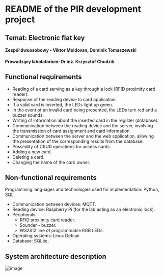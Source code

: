 # README of the PIR development project

## Temat: Electronic flat key

#### Zespół dwuosobowy - Viktor Moldovan, Dominik Tomaszewski
#### Prowadzący labolatorium: Dr inż. Krzysztof Chudzik

## Functional requirements
 - Reading of a card serving as a key through a lock (RFID proximity card reader).
 - Response of the reading device to card application.
 - If a valid card is inserted, the LEDs light up green.
 - In the event of an invalid card being presented, the LEDs turn red and a buzzer sounds.
 - Writing of information about the inserted card in the register (database).
 - Communication between the reading device and the server, involving the transmission of card assignment and card information.
 - Communication between the server and the web application, allowing the presentation of the corresponding results from the database.
 - Possibility of CRUD operations for access cards:
 - Adding a new card.
 - Deleting a card.
 - Changing the name of the card owner.

## Non-functional requirements

Programming languages and technologies used for implementation: Python, SQL.
- Communication between devices: MQTT.
- Reading device: Raspberry Pi (for the lab acting as an electronic lock).
- Peripherals:
  - RFID proximity card reader.
  - Sounder - buzzer.
  - WS2812 line of programmable RGB LEDs.
- Operating systems: Linux Debian.
- Database: SQLite.

## System architecture description
![image](https://user-images.githubusercontent.com/33034120/212048005-457677da-e3c7-4b23-b7c5-06ac969060d4.png)
